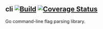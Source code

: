 ## cli [![Build][build]][travis] [![Coverage Status][coverage]][coveralls]

Go command-line flag parsing library.

[build]: https://travis-ci.org/Juici/cli.svg?branch=master
[travis]: https://travis-ci.org/Juici/cli
[coverage]: https://coveralls.io/repos/github/Juici/cli/badge.svg?branch=master
[coveralls]: https://coveralls.io/github/Juici/cli?branch=master